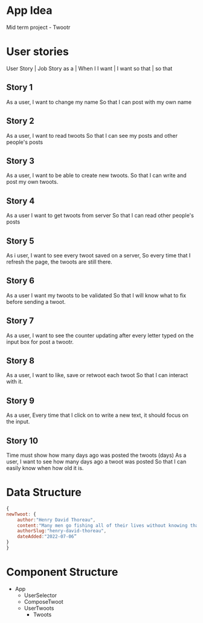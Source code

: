 # App Idea

Mid term project - Twootr

# User stories

User Story | Job Story
as a <role> | When I <action>
I want <goal> | I want <goal>
so that <gain> | so that <gain>

## Story 1

As a user,
I want to change my name
So that I can post with my own name

## Story 2

As a user,
I want to read twoots
So that I can see my posts and other people's posts


## Story 3

As a user,
I want to be able to create new twoots.
So that I can write and post my own twoots.

## Story 4

As a user
I want to get twoots from server
So that I can read other people's posts


## Story 5

As i user,
I want to see every twoot saved on a server,
So every time that I refresh the page, the twoots are still there.


## Story 6
As a user
I want my twoots to be validated
So that I will know what to fix before sending a twoot.


## Story 7
As a user,
I want to see the counter updating after every letter typed on the input box for post a twootr.


## Story 8
As a user,
I want to like, save or retwoot each twoot
So that I can interact with it.


## Story 9

As a user,
Every time that I click on to write a new text, it should focus on the input.


## Story 10
Time must show how many days ago was posted the twoots (days)
As a user,
I want to see how many days ago a twoot was posted
So that I can easily know when how old it is.

# Data Structure

```js
{
newTwoot: {
    author:"Henry David Thoreau",
    content:"Many men go fishing all of their lives without knowing that it is not fish they are after.",
    authorSlug:"henry-david-thoreau",
    dateAdded:"2022-07-06”
}
}
```

# Component Structure

- App
  - UserSelector
  - ComposeTwoot
  - UserTwoots
    - Twoots
